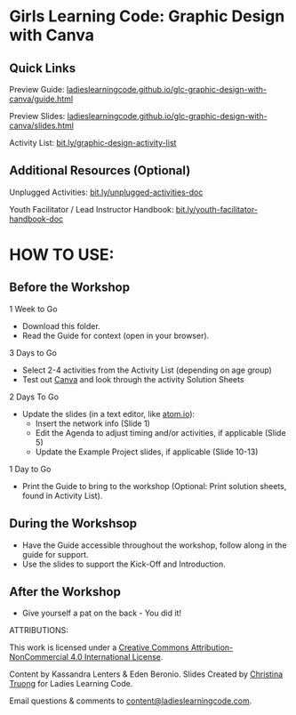 # Girls Learning Code: Graphic Design with Canva
## Quick Links

Preview Guide: <a href="https://ladieslearningcode.github.io/glc-graphic-design-with-canva/guide.html">ladieslearningcode.github.io/glc-graphic-design-with-canva/guide.html</a>

Preview Slides: <a href="https://ladieslearningcode.github.io/glc-graphic-design-with-canva/slides.html">ladieslearningcode.github.io/glc-graphic-design-with-canva/slides.html</a>

Activity List: <a href="http://bit.ly/graphic-design-activity-list">bit.ly/graphic-design-activity-list</a>

## Additional Resources (Optional)

Unplugged Activities: <a href="http://bit.ly/unplugged-activities-doc">bit.ly/unplugged-activities-doc</a>

Youth Facilitator / Lead Instructor Handbook: <a href="http://bit.ly/youth-facilitator-handbook-doc">bit.ly/youth-facilitator-handbook-doc</a>


# HOW TO USE:
## Before the Workshop
1 Week to Go

* Download this folder.
* Read the Guide for context (open in your browser).

3 Days to Go

* Select 2-4 activities from the Activity List (depending on age group)
* Test out <a href="https://www.canva.com/">Canva</a> and look through the activity Solution Sheets

2 Days To Go

* Update the slides (in a text editor, like <a href="https://atom.io/">atom.io</a>):
    * Insert the network info (Slide 1)
    * Edit the Agenda to adjust timing and/or activities, if applicable (Slide 5)
    * Update the Example Project slides, if applicable (Slide 10-13)

1 Day to Go

* Print the Guide to bring to the workshop (Optional: Print solution sheets, found in Activity List).

## During the Workshsop
* Have the Guide accessible throughout the workshop, follow along in the guide for support.
* Use the slides to support the Kick-Off and Introduction.

## After the Workshop
* Give yourself a pat on the back - You did it!


ATTRIBUTIONS:

This work is licensed under a <a rel="license" href="http://creativecommons.org/licenses/by-nc/4.0/">Creative Commons Attribution-NonCommercial 4.0 International License</a>.

Content by Kassandra Lenters & Eden Beronio. Slides Created by [Christina Truong](http://twitter.com/christinatruong) for Ladies Learning Code.

Email questions & comments to <content@ladieslearningcode.com>.
